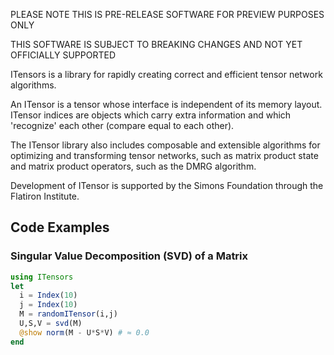 PLEASE NOTE THIS IS PRE-RELEASE SOFTWARE FOR PREVIEW PURPOSES ONLY

THIS SOFTWARE IS SUBJECT TO BREAKING CHANGES AND NOT YET OFFICIALLY SUPPORTED

ITensors is a library for rapidly creating correct and efficient
tensor network algorithms. 

An ITensor is a tensor whose interface 
is independent of its memory layout. ITensor indices are
objects which carry extra information and which
'recognize' each other (compare equal to each other).

The ITensor library also includes composable and extensible 
algorithms for optimizing and transforming tensor networks, such as 
matrix product state and matrix product operators, such as
the DMRG algorithm.

Development of ITensor is supported by the Simons Foundation 
through the Flatiron Institute.

## Code Examples

### Singular Value Decomposition (SVD) of a Matrix

```Julia
using ITensors
let
  i = Index(10)
  j = Index(10)
  M = randomITensor(i,j)
  U,S,V = svd(M)
  @show norm(M - U*S*V) # ≈ 0.0
end
```

